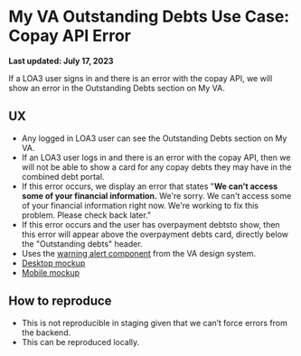 # My VA Outstanding Debts Use Case: Copay API Error
**Last updated: July 17, 2023**

If a LOA3 user signs in and there is an error with the copay API, we will show an error in the Outstanding Debts section on My VA.

## UX
* Any logged in LOA3 user can see the Outstanding Debts section on My VA.
* If an LOA3 user logs in and there is an error with the copay API, then we will not be able to show a card for any copay debts they may have in the combined debt portal.
* If this error occurs, we display an error that states "**We can't access some of your financial information.** We're sorry. We can't access some of your financial information right now. We're working to fix this problem. Please check back later."
* If this error occurs and the user has overpayment debtsto show, then this error will appear above the overpayment debts card, directly below the "Outstanding debts" header.
* Uses the [warning alert component](https://design.va.gov/components/alert#warning-alert) from the VA design system.
* [Desktop mockup](https://www.figma.com/file/15yOY4VEzitxm5tRMDiAzz/My-VA?type=design&node-id=0%3A178&mode=design&t=wfs2Inz4yjvgPbqZ-1)
* [Mobile mockup](https://www.figma.com/file/15yOY4VEzitxm5tRMDiAzz/My-VA?type=design&node-id=0%3A686&mode=design&t=wfs2Inz4yjvgPbqZ-1)

## How to reproduce
* This is not reproducible in staging given that we can’t force errors from the backend.
* This can be reproduced locally.
